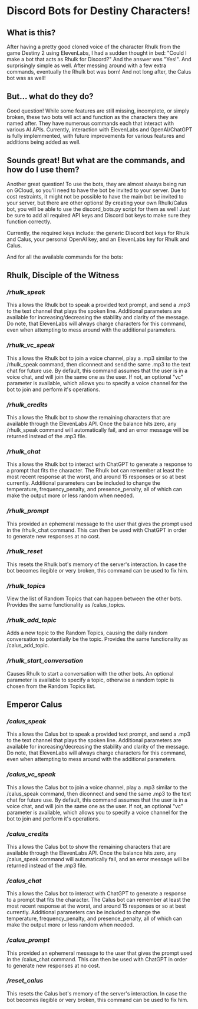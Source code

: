 # Discord Bots for Destiny Characters!

## What is this?

After having a pretty good cloned voice of the character Rhulk from the game Destiny 2 using ElevenLabs, I had a sudden thought in bed: "Could I make a bot that acts as Rhulk for Discord?"
And the answer was "Yes!". And surprisingly simple as well. After messing around with a few extra commands, eventually the Rhulk bot was born! And not long after, the Calus bot was as well!

## But... what do they do?

Good question! While some features are still missing, incomplete, or simply broken, these two bots will act and function as the characters they are named after. 
They have numerous commands each that interact with various AI APIs. Currently, interaction with ElevenLabs and OpenAI/ChatGPT is fully implemmented, with future improvements
for various features and additions being added as well.

## Sounds great! But what are the commands, and how do I use them?

Another great question! To use the bots, they are almost always being run on GCloud, so you'll need to have the bot be invited to your server. Due to cost restraints, it might not be possible to
have the main bot be invited to your server, but there are other options! By creating your own Rhulk/Calus bot, you will be able to use the discord_bots.py script for them as well! Just be sure to add
all required API keys and Discord bot keys to make sure they function correctly.

Currently, the required keys include: the generic Discord bot keys for Rhulk and Calus, your personal OpenAI key, and an ElevenLabs key for Rhulk and Calus.

And for all the available commands for the bots: 




## Rhulk, Disciple of the Witness

### */rhulk_speak*

  This allows the Rhulk bot to speak a provided text prompt, and send a .mp3 to the text channel that plays the spoken line. Additional parameters are available for increasing/decreasing the stability
  and clarity of the message. Do note, that ElevenLabs will always charge characters for this command, even when attempting to mess around with the additional parameters.

### */rhulk_vc_speak*

  This allows the Rhulk bot to join a voice channel, play a .mp3 similar to the /rhulk_speak command, then diconnect and send the same .mp3 to the text chat for future use. By default, this command assumes
  that the user is in a voice chat, and will join the same one as the user. If not, an optional "vc" parameter is available, which allows you to specify a voice channel for the bot to join and perform it's
  operations.

### */rhulk_credits*

  This allows the Rhulk bot to show the remaining characters that are available through the ElevenLabs API. Once the balance hits zero, any /rhulk_speak command will automatically fail, and an error
  message will be returned instead of the .mp3 file.

### */rhulk_chat*

  This allows the Rhulk bot to interact with ChatGPT to generate a response to a prompt that fits the character. The Rhulk bot can remember at least the most recent response at the worst, and around 
  15 responses or so at best currently. Additional parameters can be included to change the temperature, frequency_penalty, and presence_penalty, all of which can make the output more or less random when 
  needed.

### */rhulk_prompt*

  This provided an ephemeral message to the user that gives the prompt used in the /rhulk_chat command. This can then be used with ChatGPT in order to generate new responses at no cost.

### */rhulk_reset*

  This resets the Rhulk bot's memory of the server's interaction. In case the bot becomes ilegible or very broken, this command can be used to fix him.

### */rhulk_topics*

  View the list of Random Topics that can happen between the other bots. Provides the same functionality as /calus_topics.

### */rhulk_add_topic*

  Adds a new topic to the Random Topics, causing the daily random conversation to potentially be the topic. Provides the same functionality as /calus_add_topic.

### */rhulk_start_conversation*

  Causes Rhulk to start a conversation with the other bots. An optional parameter is available to specify a topic, otherwise a random topic is chosen from the Random Topics list.




## Emperor Calus

### */calus_speak*

  This allows the Calus bot to speak a provided text prompt, and send a .mp3 to the text channel that plays the spoken line. Additional parameters are available for increasing/decreasing the stability
  and clarity of the message. Do note, that ElevenLabs will always charge characters for this command, even when attempting to mess around with the additional parameters.

### */calus_vc_speak*

  This allows the Calus bot to join a voice channel, play a .mp3 similar to the /calus_speak command, then diconnect and send the same .mp3 to the text chat for future use. By default, this command assumes
  that the user is in a voice chat, and will join the same one as the user. If not, an optional "vc" parameter is available, which allows you to specify a voice channel for the bot to join and perform it's
  operations.

### */calus_credits*

  This allows the Calus bot to show the remaining characters that are available through the ElevenLabs API. Once the balance hits zero, any /calus_speak command will automatically fail, and an error
  message will be returned instead of the .mp3 file.

### */calus_chat*

  This allows the Calus bot to interact with ChatGPT to generate a response to a prompt that fits the character. The Calus bot can remember at least the most recent response at the worst, and around 
  15 responses or so at best currently. Additional parameters can be included to change the temperature, frequency_penalty, and presence_penalty, all of which can make the output more or less random when 
  needed.

### */calus_prompt*

  This provided an ephemeral message to the user that gives the prompt used in the /calus_chat command. This can then be used with ChatGPT in order to generate new responses at no cost.

### */reset_calus*

  This resets the Calus bot's memory of the server's interaction. In case the bot becomes ilegible or very broken, this command can be used to fix him.


  

